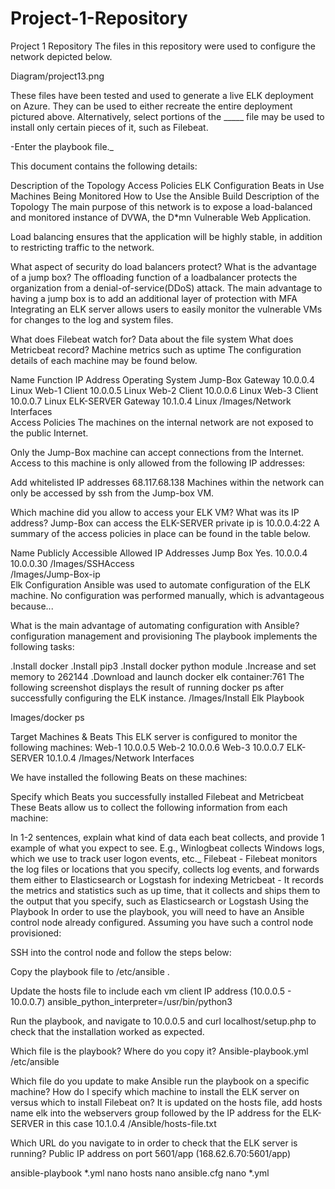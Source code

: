 # Project-1-Repository
Project 1 Repository
The files in this repository were used to configure the network depicted below.

Diagram/project13.png

These files have been tested and used to generate a live ELK deployment on Azure. They can be used to either recreate the entire deployment pictured above. Alternatively, select portions of the _____ file may be used to install only certain pieces of it, such as Filebeat.

-Enter the playbook file._

This document contains the following details:

Description of the Topology
Access Policies
ELK Configuration
Beats in Use
Machines Being Monitored
How to Use the Ansible Build
Description of the Topology
The main purpose of this network is to expose a load-balanced and monitored instance of DVWA, the D*mn Vulnerable Web Application.

Load balancing ensures that the application will be highly stable, in addition to restricting traffic to the network.

What aspect of security do load balancers protect? What is the advantage of a jump box? The offloading function of a loadbalancer protects the organization from a denial-of-service(DDoS) attack. The main advantage to having a jump box is to add an additional layer of protection with MFA
Integrating an ELK server allows users to easily monitor the vulnerable VMs for changes to the log and system files.

What does Filebeat watch for? Data about the file system
What does Metricbeat record? Machine metrics such as uptime
The configuration details of each machine may be found below.

Name	Function	IP Address	Operating System
Jump-Box	Gateway	10.0.0.4	Linux
Web-1	Client	10.0.0.5	Linux
Web-2	Client	10.0.0.6	Linux
Web-3	Client	10.0.0.7	Linux
ELK-SERVER	Gateway	10.1.0.4	Linux
/Images/Network Interfaces			
Access Policies
The machines on the internal network are not exposed to the public Internet.

Only the Jump-Box machine can accept connections from the Internet. Access to this machine is only allowed from the following IP addresses:

Add whitelisted IP addresses 68.117.68.138
Machines within the network can only be accessed by ssh from the Jump-box VM.

Which machine did you allow to access your ELK VM? What was its IP address? Jump-Box can access the ELK-SERVER private ip is 10.0.0.4:22
A summary of the access policies in place can be found in the table below.

Name	Publicly Accessible	Allowed IP Addresses
Jump Box	Yes.	10.0.0.4 10.0.0.30
/Images/SSHAccess		
/Images/Jump-Box-ip		
Elk Configuration
Ansible was used to automate configuration of the ELK machine. No configuration was performed manually, which is advantageous because...

What is the main advantage of automating configuration with Ansible? configuration management and provisioning
The playbook implements the following tasks:

.Install docker
.Install pip3
.Install docker python module
.Increase and set memory to 262144
.Download and launch docker elk container:761
The following screenshot displays the result of running docker ps after successfully configuring the ELK instance. /Images/Install Elk Playbook

Images/docker ps

Target Machines & Beats
This ELK server is configured to monitor the following machines: Web-1 10.0.0.5 Web-2 10.0.0.6 Web-3 10.0.0.7 ELK-SERVER 10.1.0.4 /Images/Network Interfaces

We have installed the following Beats on these machines:

Specify which Beats you successfully installed Filebeat and Metricbeat
These Beats allow us to collect the following information from each machine:

In 1-2 sentences, explain what kind of data each beat collects, and provide 1 example of what you expect to see. E.g., Winlogbeat collects Windows logs, which we use to track user logon events, etc._
Filebeat - Filebeat monitors the log files or locations that you specify, collects log events, and forwards them either to Elasticsearch or Logstash for indexing
Metricbeat - It records the metrics and statistics such as up time, that it collects and ships them to the output that you specify, such as Elasticsearch or Logstash
Using the Playbook
In order to use the playbook, you will need to have an Ansible control node already configured. Assuming you have such a control node provisioned:

SSH into the control node and follow the steps below:

Copy the playbook file to /etc/ansible .

Update the hosts file to include each vm client IP address (10.0.0.5 - 10.0.0.7) ansible_python_interpreter=/usr/bin/python3

Run the playbook, and navigate to 10.0.0.5 and curl localhost/setup.php to check that the installation worked as expected.

Which file is the playbook? Where do you copy it? Ansible-playbook.yml /etc/ansible

Which file do you update to make Ansible run the playbook on a specific machine? How do I specify which machine to install the ELK server on versus which to install Filebeat on? It is updated on the hosts file, add hosts name elk into the webservers group followed by the IP address for the ELK-SERVER in this case 10.1.0.4 /Ansible/hosts-file.txt

Which URL do you navigate to in order to check that the ELK server is running? Public IP address on port 5601/app (168.62.6.70:5601/app)

ansible-playbook *.yml nano hosts nano ansible.cfg nano *.yml
